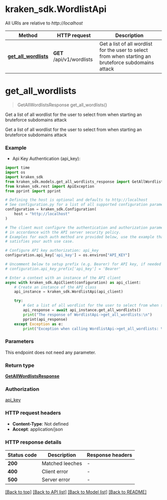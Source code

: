 # kraken_sdk.WordlistApi

All URIs are relative to *http://localhost*

Method | HTTP request | Description
------------- | ------------- | -------------
[**get_all_wordlists**](WordlistApi.md#get_all_wordlists) | **GET** /api/v1/wordlists | Get a list of all wordlist for the user to select from when starting an bruteforce subdomains attack


# **get_all_wordlists**
> GetAllWordlistsResponse get_all_wordlists()

Get a list of all wordlist for the user to select from when starting an bruteforce subdomains attack

Get a list of all wordlist for the user to select from when starting an bruteforce subdomains attack

### Example

* Api Key Authentication (api_key):
```python
import time
import os
import kraken_sdk
from kraken_sdk.models.get_all_wordlists_response import GetAllWordlistsResponse
from kraken_sdk.rest import ApiException
from pprint import pprint

# Defining the host is optional and defaults to http://localhost
# See configuration.py for a list of all supported configuration parameters.
configuration = kraken_sdk.Configuration(
    host = "http://localhost"
)

# The client must configure the authentication and authorization parameters
# in accordance with the API server security policy.
# Examples for each auth method are provided below, use the example that
# satisfies your auth use case.

# Configure API key authorization: api_key
configuration.api_key['api_key'] = os.environ["API_KEY"]

# Uncomment below to setup prefix (e.g. Bearer) for API key, if needed
# configuration.api_key_prefix['api_key'] = 'Bearer'

# Enter a context with an instance of the API client
async with kraken_sdk.ApiClient(configuration) as api_client:
    # Create an instance of the API class
    api_instance = kraken_sdk.WordlistApi(api_client)

    try:
        # Get a list of all wordlist for the user to select from when starting an bruteforce subdomains attack
        api_response = await api_instance.get_all_wordlists()
        print("The response of WordlistApi->get_all_wordlists:\n")
        pprint(api_response)
    except Exception as e:
        print("Exception when calling WordlistApi->get_all_wordlists: %s\n" % e)
```



### Parameters
This endpoint does not need any parameter.

### Return type

[**GetAllWordlistsResponse**](GetAllWordlistsResponse.md)

### Authorization

[api_key](../README.md#api_key)

### HTTP request headers

 - **Content-Type**: Not defined
 - **Accept**: application/json

### HTTP response details
| Status code | Description | Response headers |
|-------------|-------------|------------------|
**200** | Matched leeches |  -  |
**400** | Client error |  -  |
**500** | Server error |  -  |

[[Back to top]](#) [[Back to API list]](../README.md#documentation-for-api-endpoints) [[Back to Model list]](../README.md#documentation-for-models) [[Back to README]](../README.md)

